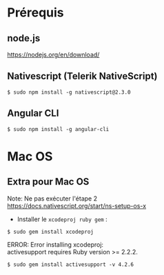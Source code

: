 # Prérequis

## node.js

https://nodejs.org/en/download/

## Nativescript (Telerik NativeScript)
```
$ sudo npm install -g nativescript@2.3.0
```
## Angular CLI
```
$ sudo npm install -g angular-cli
```
# Mac OS

## Extra pour Mac OS
Note: Ne pas exécuter l'étape 2   
https://docs.nativescript.org/start/ns-setup-os-x   

* Installer le `xcodeproj ruby gem` :   
```
$ sudo gem install xcodeproj
```


ERROR:  Error installing xcodeproj:   
	activesupport requires Ruby version >= 2.2.2.   
```
$ sudo gem install activesupport -v 4.2.6
```

